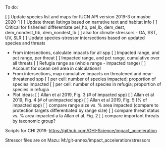 To do:

[ ] Update species list and maps for IUCN API version 2019-3 or maybe 2020-1
[ ] Update threat listings based on narrative text and habitat info
    [ ] Critical for fisheries! differentiate pel_hb, pel_lb, dem_dest, dem_nondest_hb, dem_nondest_lb
    [ ] also for climate stressors - OA, SST, UV, SLR
[ ] Update species-stressor intersections based on updated species and threats
* From intersections, calculate impacts for all spp
    [ ] Impacted range, and pct range, per threat
    [ ] Impacted range, and pct range, cumulative over all threats
    [ ] Refugia range as (whole range - impacted range)
    [ ] Account for ocean cell area in calculations!
* From intersections, map cumulative impacts on threatened and near-threatened spp
    [ ] per cell: number of species impacted; proportion of species impacted
    [ ] per cell: number of species in refugia; proportion of species in refugia
* Plot ideas:
    [ ] Allan et al 2019, Fig. 3 (# of impacted spp)
    [ ] Allan et al 2019, Fig. 4 (# of unimpacted spp) 
    [ ] Allan et al 2019, Fig. 5 (% of impacted spp)
    [ ] compare range size vs. % area impacted (compare to protection targets differentiated by range size)
    [ ] compare threat status vs. % area impacted a la Allan et al. Fig. 2
    [ ] compare important threats by taxonomic group?
    
Scripts for CHI 2019: https://github.com/OHI-Science/impact_acceleration

Stressor files are on Mazu: M:/git-annex/impact_acceleration/stressors
